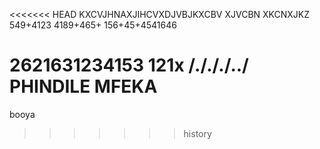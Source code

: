 <<<<<<< HEAD
KXCVJHNAXJIHCVXDJVBJKXCBV
XJVCBN
XKCNXJKZ
549+4123
4189+465+
156+45+4541646

2621631234153
121x
/./././../
PHINDILE MFEKA
=======
booya
>>>>>>> history
